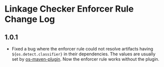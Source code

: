 # Linkage Checker Enforcer Rule Change Log

## 1.0.1
* Fixed a bug where the enforcer rule could not resolve artifacts having `${os.detect.classifier}`
  in their dependencies. The values are usually set by [os-maven-plugin](
  https://github.com/trustin/os-maven-plugin). Now the enforcer rule works without the plugin.
